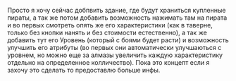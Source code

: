 Просто я хочу сейчас добпвить здание, где будут храниться купленные пираты, а так же потом добавить возможность нажимать там на пирата и во первых смотреть опять же его характеристики
(как в таверне, только без кнопки нанять и без стоимости естественно), а так же добавить тут его Уровень (который с боями будет расти) и возможность улучшить его атрибуты 
(во первых они автоматически улучшаються с уровнем, но можно еще за алмазы увеличить каждую характеристику отдельно на определенное колличество). Пока это концепт если я захочу это сделать то предоставлю больше инфы. 
